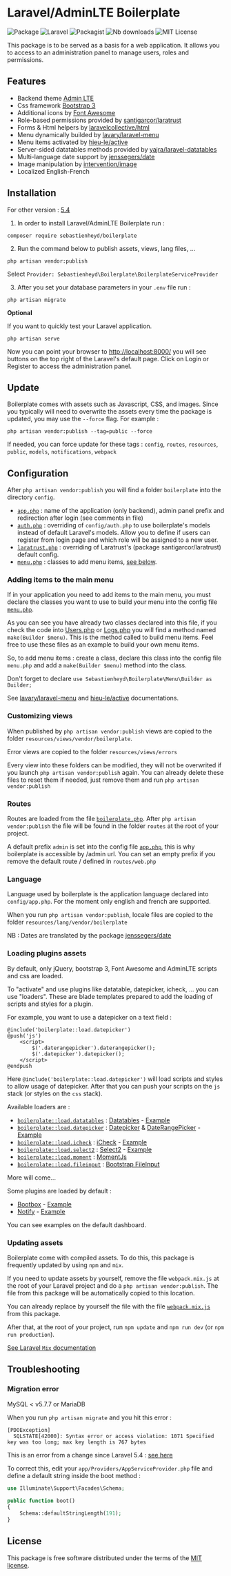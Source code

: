 # Laravel/AdminLTE Boilerplate

![Package](https://img.shields.io/badge/Package-sebastienheyd%2Fboilerplate-lightgrey.svg)
![Laravel](https://img.shields.io/badge/Laravel-5.5.x-green.svg)
![Packagist](https://img.shields.io/badge/packagist-v5.5.1-blue.svg)
![Nb downloads](https://img.shields.io/packagist/dt/sebastienheyd/boilerplate.svg)
![MIT License](https://img.shields.io/github/license/sebastienheyd/boilerplate.svg)

This package is to be served as a basis for a web application. 
It allows you to access to an administration panel to manage users, 
roles and permissions.

## Features

* Backend theme [Admin LTE](https://almsaeedstudio.com/)
* Css framework [Bootstrap 3](http://getbootstrap.com/)
* Additional icons by [Font Awesome](http://fontawesome.io/)
* Role-based permissions provided by [santigarcor/laratrust](https://github.com/santigarcor/laratrust)
* Forms & Html helpers by [laravelcollective/html](https://github.com/laravelcollective/html) 
* Menu dynamically builded by [lavary/laravel-menu](https://github.com/lavary/laravel-menu)
* Menu items activated by [hieu-le/active](https://github.com/letrunghieu/active)
* Server-sided datatables methods provided by [yajra/laravel-datatables](https://github.com/yajra/laravel-datatables)
* Multi-language date support by [jenssegers/date](https://github.com/jenssegers/date)
* Image manipulation by [intervention/image](https://github.com/intervention/image)
* Localized English-French

## Installation

For other version : [5.4](https://github.com/sebastienheyd/boilerplate/blob/5.4/README.md)

1. In order to install Laravel/AdminLTE Boilerplate run :

```
composer require sebastienheyd/boilerplate
```

2. Run the command below to publish assets, views, lang files, ... 

```
php artisan vendor:publish
```

Select `Provider: Sebastienheyd\Boilerplate\BoilerplateServiceProvider`

3. After you set your database parameters in your ```.env``` file run :

```
php artisan migrate
```

**Optional**

If you want to quickly test your Laravel application.
               
```
php artisan serve
```

Now you can point your browser to [http://localhost:8000/](http://localhost:8000/) you will see buttons on the top right 
of the Laravel's default page. Click on Login or Register to access the administration panel.

## Update

Boilerplate comes with assets such as Javascript, CSS, and images. Since you typically will need to overwrite the assets every time the package is updated, you may use the ```--force``` flag. For example :
  
```
php artisan vendor:publish --tag=public --force
```

If needed, you can force update for these tags : ```config```, ```routes```, ```resources```, ```public```, ```models```, ```notifications```, ```webpack```

## Configuration

After `php artisan vendor:publish` you will find a folder `boilerplate` into the directory `config`.

* [`app.php`](src/config/boilerplate/app.php) : name of the application (only backend), admin panel prefix and redirection after login (see comments in file)
* [`auth.php`](src/config/boilerplate/auth.php) : overriding of `config/auth.php` to use boilerplate's models instead of default Laravel's models. Allow you to define if users can register from login page and which role will be assigned to a new user.
* [`laratrust.php`](src/config/boilerplate/laratrust.php) : overriding of Laratrust's (package santigarcor/laratrust) default config.
* [`menu.php`](src/config/boilerplate/menu.php) : classes to add menu items, [see below](#adding-items-to-the-main-menu).

### Adding items to the main menu

If in your application you need to add items to the main menu, you must declare the classes you want to use to build your menu into 
the config file [`menu.php`](src/config/boilerplate/menu.php).

As you can see you have already two classes declared into this file, if you check the code into [Users.php](src/Menu/Users.php) or [Logs.php](src/Menu/Logs.php) you will find a method named `make(Builder $menu)`.
This is the method called to build menu items. Feel free to use these files as an example to build your own menu items.

So, to add menu  items : create a class, declare this class into the config file `menu.php` and add a `make(Builder $menu)` method into the class.

Don't forget to declare ```use Sebastienheyd\Boilerplate\Menu\Builder as Builder;```

See [lavary/laravel-menu](https://github.com/lavary/laravel-menu) and [hieu-le/active](https://github.com/letrunghieu/active) documentations.

### Customizing views

When published by `php artisan vendor:publish` views are copied to the folder `resources/views/vendor/boilerplate`.

Error views are copied to the folder `resources/views/errors`

Every view into these folders can be modified, they will not be overwrited if you launch `php artisan vendor:publish` again. You can already delete these files to reset them if needed, just remove them and run `php artisan vendor:publish`

### Routes

Routes are loaded from the file [`boilerplate.php`](src/routes/boilerplate.php). 
After `php artisan vendor:publish` the file will be found in the folder `routes` at the root of your project.

A default prefix `admin` is set into the config file [`app.php`](src/config/boilerplate/app.php), this is why boilerplate is accessible by /admin url. 
You can set an empty prefix if you remove the default route / defined in `routes/web.php`  

### Language

Language used by boilerplate is the application language declared into `config/app.php`. 
For the moment only english and french are supported.

When you run `php artisan vendor:publish`, locale files are copied to the folder `resources/lang/vendor/boilerplate`
 
NB : Dates are translated by the package [jenssegers/date](https://github.com/jenssegers/date)

### Loading plugins assets

By default, only jQuery, bootstrap 3, Font Awesome and AdminLTE scripts and css are loaded.

To "activate" and use plugins like datatable, datepicker, icheck, ... you can use "loaders". These are blade templates prepared to add the loading of scripts and styles for a plugin.

For example, you want to use a datepicker on a text field :
 
```blade
@include('boilerplate::load.datepicker')
@push('js')
    <script>
        $('.daterangepicker').daterangepicker();
        $('.datepicker').datepicker();
    </script>
@endpush
```

Here `@include('boilerplate::load.datepicker')` will load scripts and styles to allow usage of datepicker. After that you can push your scripts on the `js` stack (or styles on the `css` stack).

Available loaders are :

* [`boilerplate::load.datatables`](src/resources/views/vendor/boilerplate/load/datatables.blade.php) : [Datatables](https://www.datatables.net/) - [Example](src/resources/views/vendor/boilerplate/plugins/demo/datatables.blade.php) 
* [`boilerplate::load.datepicker`](src/resources/views/vendor/boilerplate/load/datepicker.blade.php) : [Datepicker](https://github.com/uxsolutions/bootstrap-datepicker) & [DateRangePicker](https://github.com/dangrossman/bootstrap-daterangepicker) - [Example](src/resources/views/vendor/boilerplate/plugins/demo/datepicker.blade.php)
* [`boilerplate::load.icheck`](src/resources/views/vendor/boilerplate/load/icheck.blade.php) : [iCheck](http://icheck.fronteed.com/) - [Example](src/resources/views/vendor/boilerplate/plugins/demo/icheck.blade.php)
* [`boilerplate::load.select2`](src/resources/views/vendor/boilerplate/load/select2.blade.php) : [Select2](https://select2.github.io/) - [Example](src/resources/views/vendor/boilerplate/plugins/demo/select2.blade.php)
* [`boilerplate::load.moment`](src/resources/views/vendor/boilerplate/load/moment.blade.php) : [MomentJs](http://momentjs.com/)
* [`boilerplate::load.fileinput`](src/resources/views/vendor/boilerplate/load/fileinput.blade.php) : [Bootstrap FileInput](http://plugins.krajee.com/file-input)

More will come...

Some plugins are loaded by default :

* [Bootbox](https://github.com/makeusabrew/bootbox) - [Example](src/resources/views/vendor/boilerplate/plugins/demo/bootbox.blade.php)
* [Notify](https://github.com/mouse0270/bootstrap-notify) - [Example](src/resources/views/vendor/boilerplate/plugins/demo/notify.blade.php)

You can see examples on the default dashboard.

### Updating assets

Boilerplate come with compiled assets. To do this, this package is frequently updated by using `npm` and `mix`.

If you need to update assets by yourself, remove the file `webpack.mix.js` at the root of your Laravel project and do a `php artisan vendor:publish`. The file from this package will be automatically copied to this location.

You can already replace by yourself the file with the file [`webpack.mix.js`](src/webpack.mix.js) from this package.
 
After that, at the root of your project, run `npm update` and `npm run dev` (or `npm run production`).

[See Laravel `Mix` documentation](https://laravel.com/docs/5.5/mix)

## Troubleshooting

### Migration error

MySQL < v5.7.7 or MariaDB

When you run `php artisan migrate` and you hit this error :

```
[PDOException]                                                                                                   
  SQLSTATE[42000]: Syntax error or access violation: 1071 Specified key was too long; max key length is 767 bytes
```

This is an error from a change since Laravel 5.4 : [see here](https://laravel-news.com/laravel-5-4-key-too-long-error)

To correct this, edit your `app/Providers/AppServiceProvider.php` file and define a default string inside the boot method : 

```php
use Illuminate\Support\Facades\Schema;

public function boot()
{
    Schema::defaultStringLength(191);
}
```

## License

This package is free software distributed under the terms of the [MIT license](LICENSE.md).
